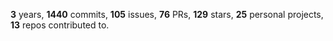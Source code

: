 **3** years, **1440** commits, **105** issues, **76** PRs, **129** stars, **25** personal projects, **13** repos contributed to.
